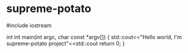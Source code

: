 # supreme-potato

#include iostream


int int main(int argc, char const *argv[])
{
	std::cout<<"Hello world, I'm supreme-potato project"<<std::cout
	return 0;
}
